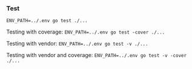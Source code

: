 ### Test
`ENV_PATH=../.env go test ./...`

Testing with coverage:
`ENV_PATH=../.env go test -cover ./...`

Testing with vendor:
`ENV_PATH=../.env go test -v ./...`

Testing with vendor and coverage:
`ENV_PATH=../.env go test -v -cover ./...`
